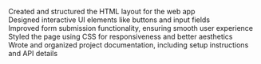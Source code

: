 Created and structured the HTML layout for the web app  
Designed interactive UI elements like buttons and input fields  
Improved form submission functionality, ensuring smooth user experience  
Styled the page using CSS for responsiveness and better aesthetics  
Wrote and organized project documentation, including setup instructions and API details
